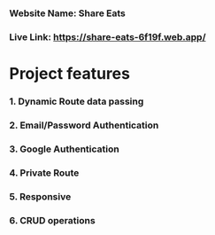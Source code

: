 ### Website Name: Share Eats
### Live Link: https://share-eats-6f19f.web.app/



# Project features

### 1. Dynamic Route data passing
### 2. Email/Password Authentication
### 3. Google Authentication
### 4. Private Route
### 5. Responsive 
### 6. CRUD operations